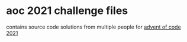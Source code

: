 # aoc 2021 challenge files

contains source code solutions from multiple people for [advent of code 2021](https://adventofcode.com/2021)